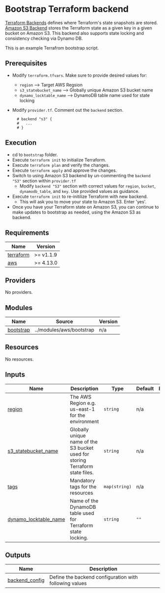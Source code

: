 # Bootstrap Terraform backend

[Terraform Backends](https://www.terraform.io/language/settings/backends) defines where Terraform's state snapshots are stored. [Amazon S3 Backend](https://www.terraform.io/language/settings/backends/s3) stores the Terraform state as a given key in a given bucket on Amazon S3. This backend also supports state locking and consistency checking via Dynamo DB.

This is an example Terrafrom bootstrap script.

## Prerequisites

- Modify `terraform.tfvars`. Make sure to provide desired values for:
  - `region` --> Target AWS Regsion
  - `s3_statebucket_name` --> Globally unique Amazon S3 bucket name
  - `dynamo_locktable_name` --> DynamoDB table name used for state locking
- Modify `provider.tf`. Comment out the `backend` section.

    ```text
      # backend "s3" {
      #   ...
      # }
    ```

## Execution

- cd to `bootstrap` folder.
- Execute `terraform init` to initialize Terraform.
- Execute `terraform plan` and verify the changes.
- Execute `terraform apply` and approve the changes.
- Switch to using Amazon S3 backend by un-commenting the `backend "S3"` section within `provider.tf`
  - Modify `backend "S3"` section with correct values for `region`, `bucket`, `dynamodb_table`, and `key`. Use provided values as guidance.
- Execute `terraform init` to re-initilize Terraform with new backend.
  - This will ask you to move your state to Amazon S3. Enter 'yes'.
- Once you have your Terraform state on Amazon S3, you can continue to make updates to bootstrap as needed, using the Amazon S3 as backend.

<!-- BEGIN_TF_DOCS -->
## Requirements

| Name | Version |
|------|---------|
| <a name="requirement_terraform"></a> [terraform](#requirement\_terraform) | >= v1.1.9 |
| <a name="requirement_aws"></a> [aws](#requirement\_aws) | >= 4.13.0 |

## Providers

No providers.

## Modules

| Name | Source | Version |
|------|--------|---------|
| <a name="module_bootstrap"></a> [bootstrap](#module\_bootstrap) | ../modules/aws/bootstrap | n/a |

## Resources

No resources.

## Inputs

| Name | Description | Type | Default | Required |
|------|-------------|------|---------|:--------:|
| <a name="input_region"></a> [region](#input\_region) | The AWS Region e.g. us-east-1 for the environment | `string` | n/a | yes |
| <a name="input_s3_statebucket_name"></a> [s3\_statebucket\_name](#input\_s3\_statebucket\_name) | Globally unique name of the S3 bucket used for storing Terraform state files. | `string` | n/a | yes |
| <a name="input_tags"></a> [tags](#input\_tags) | Mandatory tags for the resources | `map(string)` | n/a | yes |
| <a name="input_dynamo_locktable_name"></a> [dynamo\_locktable\_name](#input\_dynamo\_locktable\_name) | Name of the DynamoDB table used for Terraform state locking. | `string` | `""` | no |

## Outputs

| Name | Description |
|------|-------------|
| <a name="output_backend_config"></a> [backend\_config](#output\_backend\_config) | Define the backend configuration with following values |
<!-- END_TF_DOCS -->
